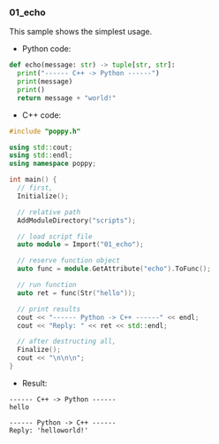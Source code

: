 ### 01_echo

This sample shows the simplest usage.

* Python code:
```py:01_echo.py
def echo(message: str) -> tuple[str, str]:
  print("------ C++ -> Python ------")
  print(message)
  print()
  return message + "world!"
```

* C++ code:
```cpp:main.cpp
#include "poppy.h"

using std::cout;
using std::endl;
using namespace poppy;

int main() {
  // first,
  Initialize();

  // relative path
  AddModuleDirectory("scripts");

  // load script file
  auto module = Import("01_echo");

  // reserve function object
  auto func = module.GetAttribute("echo").ToFunc();

  // run function
  auto ret = func(Str("hello"));

  // print results
  cout << "------ Python -> C++ ------" << endl;
  cout << "Reply: " << ret << std::endl;

  // after destructing all,
  Finalize();
  cout << "\n\n\n";
}
```

* Result:
```shell
------ C++ -> Python ------
hello

------ Python -> C++ ------
Reply: 'helloworld!'
```
